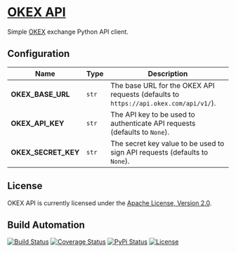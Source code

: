 # [OKEX API](http://okex-api.hive.pt)

Simple [OKEX](http://www.okex.com) exchange Python API client.

## Configuration

| Name | Type | Description |
| ----- | ----- | ----- |
| **OKEX_BASE_URL** | `str` | The base URL for the OKEX API requests (defaults to `https://api.okex.com/api/v1/`). |
| **OKEX_API_KEY** | `str` | The API key to be used to authenticate API requests (defaults to `None`). |
| **OKEX_SECRET_KEY** | `str` | The secret key value to be used to sign API requests (defaults to `None`). |

## License

OKEX API is currently licensed under the [Apache License, Version 2.0](http://www.apache.org/licenses/).

## Build Automation

[![Build Status](https://app.travis-ci.com/hivesolutions/okex_api.svg?branch=master)](https://travis-ci.com/github/hivesolutions/okex_api)
[![Coverage Status](https://coveralls.io/repos/hivesolutions/okex_api/badge.svg?branch=master)](https://coveralls.io/r/hivesolutions/okex_api?branch=master)
[![PyPi Status](https://img.shields.io/pypi/v/okex_api.svg)](https://pypi.python.org/pypi/okex_api)
[![License](https://img.shields.io/badge/license-Apache%202.0-blue.svg)](https://www.apache.org/licenses/)
